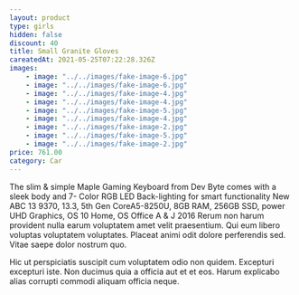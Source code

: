 ```yaml
---
layout: product
type: girls
hidden: false
discount: 40
title: Small Granite Gloves
careatedAt: 2021-05-25T07:22:28.326Z
images:
    - image: "../../images/fake-image-6.jpg"
    - image: "../../images/fake-image-6.jpg"
    - image: "../../images/fake-image-4.jpg"
    - image: "../../images/fake-image-4.jpg"
    - image: "../../images/fake-image-5.jpg"
    - image: "../../images/fake-image-4.jpg"
    - image: "../../images/fake-image-2.jpg"
    - image: "../../images/fake-image-5.jpg"
    - image: "../../images/fake-image-2.jpg"
price: 761.00
category: Car
---
```

The slim & simple Maple Gaming Keyboard from Dev Byte comes with a sleek body and 7- Color RGB LED Back-lighting for smart functionality
New ABC 13 9370, 13.3, 5th Gen CoreA5-8250U, 8GB RAM, 256GB SSD, power UHD Graphics, OS 10 Home, OS Office A & J 2016
Rerum non harum provident nulla earum voluptatem amet velit praesentium. Qui eum libero voluptas voluptatem voluptates. Placeat animi odit dolore perferendis sed. Vitae saepe dolor nostrum quo.
 Hic ut perspiciatis suscipit cum voluptatem odio non quidem. Excepturi excepturi iste. Non ducimus quia a officia aut et et eos. Harum explicabo alias corrupti commodi aliquam officia neque.
